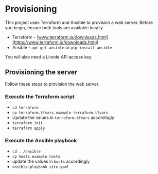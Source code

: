# Provisioning

This project uses Terraform and Ansible to provision a web server. Before you
begin, ensure both tools are available locally.

 * Terraform - [www.terraform.io/downloads.html](https://www.terraform.io/downloads.html)
 * Ansible - `apt-get ansible` or `pip install ansible`

You will also need a Linode API access key.

## Provisioning the server

Follow these steps to provision the web server.

### Execute the Terraform script

  * `cd terraform`
  * `cp terraform.tfvars.example terraform.tfvars`
  * Update the values in `terraform.tfvars` accordingly
  * `terraform init`
  * `terraform apply`

### Execute the Ansible playbook

  * `cd ../ansible`
  * `cp hosts.example hosts`
  * update the values in `hosts` accordingly
  * `ansible-playbook site.yaml`

